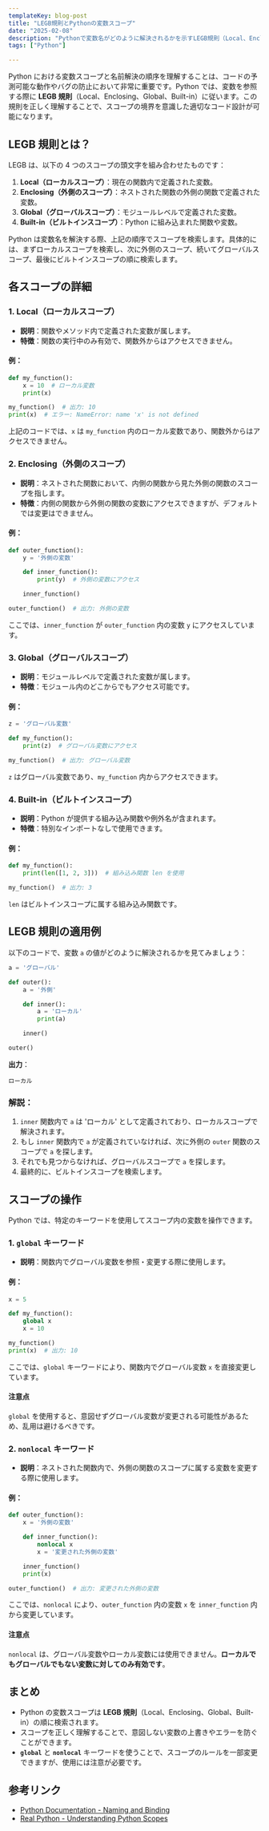 ```yaml
---
templateKey: blog-post
title: "LEGB規則とPythonの変数スコープ"
date: "2025-02-08"
description: "Pythonで変数名がどのように解決されるかを示すLEGB規則（Local、Enclosing、Global、Built-in）について、例を交えながら詳しく解説します。"
tags: ["Python"]

---
```



Python における変数スコープと名前解決の順序を理解することは、コードの予測可能な動作やバグの防止において非常に重要です。Python では、変数を参照する際に **LEGB 規則**（Local、Enclosing、Global、Built-in）に従います。この規則を正しく理解することで、スコープの境界を意識した適切なコード設計が可能になります。

## **LEGB 規則とは？**

LEGB は、以下の 4 つのスコープの頭文字を組み合わせたものです：

1. **Local（ローカルスコープ）**：現在の関数内で定義された変数。
2. **Enclosing（外側のスコープ）**：ネストされた関数の外側の関数で定義された変数。
3. **Global（グローバルスコープ）**：モジュールレベルで定義された変数。
4. **Built-in（ビルトインスコープ）**：Python に組み込まれた関数や変数。

Python は変数名を解決する際、上記の順序でスコープを検索します。具体的には、まずローカルスコープを検索し、次に外側のスコープ、続いてグローバルスコープ、最後にビルトインスコープの順に検索します。

## **各スコープの詳細**

### 1. Local（ローカルスコープ）
- **説明**：関数やメソッド内で定義された変数が属します。
- **特徴**：関数の実行中のみ有効で、関数外からはアクセスできません。

#### 例：
```python
def my_function():
    x = 10  # ローカル変数
    print(x)

my_function()  # 出力: 10
print(x)  # エラー: NameError: name 'x' is not defined
```
上記のコードでは、`x` は `my_function` 内のローカル変数であり、関数外からはアクセスできません。

### 2. Enclosing（外側のスコープ）
- **説明**：ネストされた関数において、内側の関数から見た外側の関数のスコープを指します。
- **特徴**：内側の関数から外側の関数の変数にアクセスできますが、デフォルトでは変更はできません。

#### 例：
```python
def outer_function():
    y = '外側の変数'

    def inner_function():
        print(y)  # 外側の変数にアクセス

    inner_function()

outer_function()  # 出力: 外側の変数
```
ここでは、`inner_function` が `outer_function` 内の変数 `y` にアクセスしています。

### 3. Global（グローバルスコープ）
- **説明**：モジュールレベルで定義された変数が属します。
- **特徴**：モジュール内のどこからでもアクセス可能です。

#### 例：
```python
z = 'グローバル変数'

def my_function():
    print(z)  # グローバル変数にアクセス

my_function()  # 出力: グローバル変数
```
`z` はグローバル変数であり、`my_function` 内からアクセスできます。

### 4. Built-in（ビルトインスコープ）
- **説明**：Python が提供する組み込み関数や例外名が含まれます。
- **特徴**：特別なインポートなしで使用できます。

#### 例：
```python
def my_function():
    print(len([1, 2, 3]))  # 組み込み関数 len を使用

my_function()  # 出力: 3
```
`len` はビルトインスコープに属する組み込み関数です。

## **LEGB 規則の適用例**

以下のコードで、変数 `a` の値がどのように解決されるかを見てみましょう：

```python
a = 'グローバル'

def outer():
    a = '外側'

    def inner():
        a = 'ローカル'
        print(a)

    inner()

outer()
```

**出力**：
```
ローカル
```

### **解説**：
1. `inner` 関数内で `a` は 'ローカル' として定義されており、ローカルスコープで解決されます。
2. もし `inner` 関数内で `a` が定義されていなければ、次に外側の `outer` 関数のスコープで `a` を探します。
3. それでも見つからなければ、グローバルスコープで `a` を探します。
4. 最終的に、ビルトインスコープを検索します。

## **スコープの操作**

Python では、特定のキーワードを使用してスコープ内の変数を操作できます。

### **1. `global` キーワード**
- **説明**：関数内でグローバル変数を参照・変更する際に使用します。

#### 例：
```python
x = 5

def my_function():
    global x
    x = 10

my_function()
print(x)  # 出力: 10
```
ここでは、`global` キーワードにより、関数内でグローバル変数 `x` を直接変更しています。

#### **注意点**
`global` を使用すると、意図せずグローバル変数が変更される可能性があるため、乱用は避けるべきです。

### **2. `nonlocal` キーワード**
- **説明**：ネストされた関数内で、外側の関数のスコープに属する変数を変更する際に使用します。

#### 例：
```python
def outer_function():
    x = '外側の変数'

    def inner_function():
        nonlocal x
        x = '変更された外側の変数'

    inner_function()
    print(x)

outer_function()  # 出力: 変更された外側の変数
```
ここでは、`nonlocal` により、`outer_function` 内の変数 `x` を `inner_function` 内から変更しています。

#### **注意点**
`nonlocal` は、グローバル変数やローカル変数には使用できません。**ローカルでもグローバルでもない変数に対してのみ有効です**。

## **まとめ**

- Python の変数スコープは **LEGB 規則**（Local、Enclosing、Global、Built-in）の順に検索されます。
- スコープを正しく理解することで、意図しない変数の上書きやエラーを防ぐことができます。
- **`global`** と **`nonlocal`** キーワードを使うことで、スコープのルールを一部変更できますが、使用には注意が必要です。

## **参考リンク**
- [Python Documentation - Naming and Binding](https://docs.python.org/3/reference/executionmodel.html#naming-and-binding)
- [Real Python - Understanding Python Scopes](https://realpython.com/python-scope-legb-rule/)
